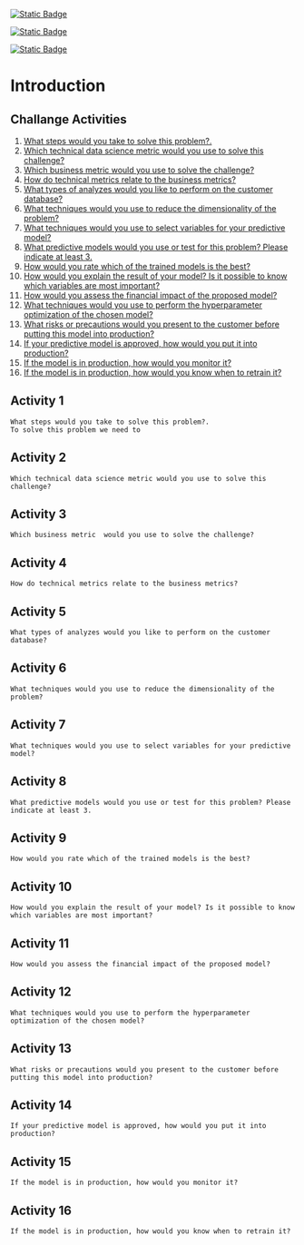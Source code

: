 [![Static Badge](https://img.shields.io/badge/BixTechnolog%20Challange-050A66?style=flat&logo=googledocs)](https://docs.google.com/document/d/1UXFxrIPrkJ8SiLIvvKET0z6PdcJNd1kqgj0io7_lYAM/edit)

[![Static Badge](https://img.shields.io/badge/Deployed%20Machine-2D2828?style=flat&logo=amazonec2)](http://link)

[![Static Badge](https://img.shields.io/badge/linkedin-blue?style=flat&logo=linkedin)](https://www.linkedin.com/in/hvurquijo/)



# Introduction


## Challange Activities
1. [What steps would you take to solve this problem?.](#activity-1)
2. [Which technical data science metric would you use to solve this challenge?](#activity-2)
3. [Which business metric  would you use to solve the challenge?](#activity-3)
4. [How do technical metrics relate to the business metrics?](#activity-4)
5. [What types of analyzes would you like to perform on the customer database?](#activity-5)
6. [What techniques would you use to reduce the dimensionality of the problem?](#activity-6)
7. [What techniques would you use to select variables for your predictive model?](#activity-7)
8. [What predictive models would you use or test for this problem? Please indicate at least 3.](#activity-8)
9. [How would you rate which of the trained models is the best?](#activity-9)
10. [How would you explain the result of your model? Is it possible to know which variables are most important?](#activity-10)
11. [How would you assess the financial impact of the proposed model?](#activity-11)
12. [What techniques would you use to perform the hyperparameter optimization of the chosen model?](#activity-12)
13. [What risks or precautions would you present to the customer before putting this model into production?](#activity-13)
14. [If your predictive model is approved, how would you put it into production?](#activity-14)
15. [If the model is in production, how would you monitor it?](#activity-15)
16. [If the model is in production, how would you know when to retrain it?](#activity-16)

## Activity 1
    What steps would you take to solve this problem?.
    To solve this problem we need to 
## Activity 2
    Which technical data science metric would you use to solve this challenge?

## Activity 3
    Which business metric  would you use to solve the challenge?

## Activity 4
    How do technical metrics relate to the business metrics?

## Activity 5
    What types of analyzes would you like to perform on the customer database?

## Activity 6
    What techniques would you use to reduce the dimensionality of the problem?

## Activity 7
    What techniques would you use to select variables for your predictive model?

## Activity 8
    What predictive models would you use or test for this problem? Please indicate at least 3.

## Activity 9
    How would you rate which of the trained models is the best?

## Activity 10
    How would you explain the result of your model? Is it possible to know which variables are most important?

## Activity 11
    How would you assess the financial impact of the proposed model?

## Activity 12
    What techniques would you use to perform the hyperparameter optimization of the chosen model?  

## Activity 13
    What risks or precautions would you present to the customer before putting this model into production?

## Activity 14
    If your predictive model is approved, how would you put it into production?
    
## Activity 15
    If the model is in production, how would you monitor it?
    
## Activity 16
    If the model is in production, how would you know when to retrain it?
    